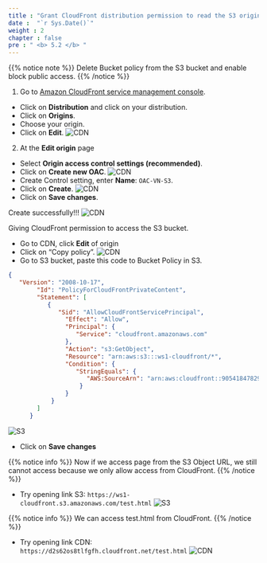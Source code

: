 ```yaml
---
title : "Grant CloudFront distribution permission to read the S3 origin"
date :  "`r Sys.Date()`" 
weight : 2 
chapter : false
pre : " <b> 5.2 </b> "
---
```


{{% notice note %}}
Delete Bucket policy from the S3 bucket and enable block public access.
{{% /notice %}}

1. Go to [Amazon CloudFront service management console](https://console.aws.amazon.com/cloudfront/v4/home).
  + Click on **Distribution** and click on your distribution.
  + Click on **Origins**.
  + Choose your origin.
  + Click on **Edit**.
![CDN](/images/5.fwd/5.2-origin-console.png)

2. At the **Edit origin** page
  + Select **Origin access control settings (recommended)**.
  + Click on **Create new OAC**. 
![CDN](/images/5.fwd/5.2-edit-origin.png)
  + Create Control setting, enter **Name**: `OAC-VN-S3`.
  + Click on **Create**. 
![CDN](/images/5.fwd/5.2-create-oac.png)
   + Click on **Save changes**.
  
Create successfully!!!
![CDN](/images/5.fwd/5.2-created-origin.png)


Giving CloudFront permission to access the S3 bucket. 
   + Go to CDN, click **Edit** of origin 
   + Click on “Copy policy”.
![CDN](/images/5.fwd/5.2-copy-policy.png)
   + Go to S3 bucket, paste this code to Bucket Policy in S3.
```json
{
   "Version": "2008-10-17",
        "Id": "PolicyForCloudFrontPrivateContent",
        "Statement": [
           {
              "Sid": "AllowCloudFrontServicePrincipal",
                "Effect": "Allow",
                "Principal": {
                   "Service": "cloudfront.amazonaws.com"
                },
                "Action": "s3:GetObject",
                "Resource": "arn:aws:s3:::ws1-cloudfront/*",
                "Condition": {
                   "StringEquals": {
                      "AWS:SourceArn": "arn:aws:cloudfront::905418478295:distribution/E2YGKQ4RKCO9LA"
                    }
                }
            }
        ]
      }
```
![S3](/images/5.fwd/5.2-paste-cdn-s3.png)
   + Click on **Save changes**
  
{{% notice info %}}
Now if we access page from the S3 Object URL, we still cannot access because we only allow access from CloudFront.
{{% /notice %}}
- Try opening link S3: `https://ws1-cloudfront.s3.amazonaws.com/test.html`
![S3](/images/5.fwd/5.2-cannot-s3.png)

{{% notice info %}}
We can access test.html from CloudFront.
{{% /notice %}}
- Try opening link CDN: `https://d2s62os8tlfgfh.cloudfront.net/test.html`
![CDN](/images/5.fwd/5.2-can-cdn.png)